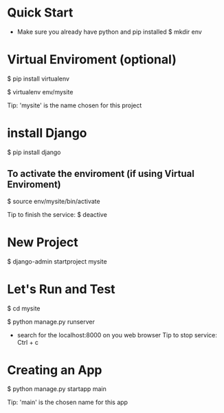 
# Quick Start

- Make sure you already have python and pip installed
$ mkdir env

# Virtual Enviroment (optional)

$ pip install virtualenv

$ virtualenv env/mysite

Tip: 'mysite' is the name chosen for this project

# install Django
$ pip install django

## To activate the enviroment (if using Virtual Enviroment)

$ source env/mysite/bin/activate

Tip to finish the service: $ deactive

# New Project
$ django-admin startproject mysite

# Let's Run and Test
$ cd mysite

$ python manage.py runserver
- search for the localhost:8000 on you web browser
Tip to stop service: Ctrl + c

# Creating an App
$ python manage.py startapp main

Tip: 'main' is the chosen name for this app